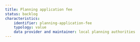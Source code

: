 ```yaml
---
title: Planning application fee
status: backlog
characteristics:
    identifier: planning-application-fee
    typology: value
    data provider and maintainer: local planning authorities
---
```


